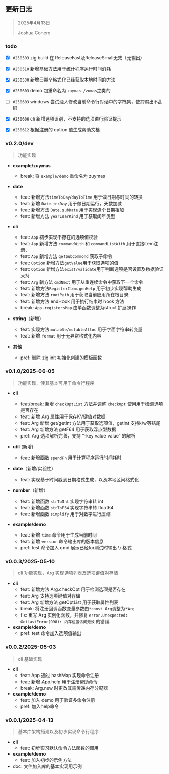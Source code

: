 ## 更新日志

> 2025年4月13日
>
> Joshua Conero



### todo

- [x] `#250503`  zig build 在 ReleaseFast及ReleaseSmall无效（无输出）
- [x] `#250510`  新增基础方法用于统计程序运行时间消耗
- [x] `#250530` 新增日期个格式化已经获取本地时间的方法
- [x] `#250603`  demo 包重命名为 `zuymas /zumas`之类的
- [ ] `#250603`  windows 尝试没人修改当前命令行对话中的字符集，使其输出不乱码
- [x] `#250606`  cli 新增选项识别，不支持的选项进行验证提示
- [x] `#250612` 根据注册的 option 值生成帮助文档



### v0.2.0/dev

> 功能实现

- **example/zuymas**
  - break: 将 `example/demo` 重命名为 zuymas
- **date**
  - feat: 新增方法`timeToDay`/`dayToTime` 用于做日期与时间的转换
  - feat: 新增 `Date.incDay` 用于做日期运行，天数加减
  - feat: 新增方法 `Date.subDate` 用于实现连个日期相加
  - feat: 新增方法 `yearLearKind` 用于获取闰年类型
- **cli**
  - feat: `App` 初步实现不存在的选项值校验
  - feat: `App` 新增方法 `commandWith` 和 `commandListWith` 用于直接item注册、
  - feat: `App` 新增方法 `getSubCommond` 获取子命令
  - feat: `Option` 新增方法`getValue`用于获取选项的值
  - feat: `Option` 新增方法`exist/validate`用于判断选项是否设置及数据验证支持
  - feat: `Arg` 新方法 `cmdNext` 用于从重连续命令中获取下一个命令
  - feat: 新增方法`RegisterItem.genHelp` 用于初步实现帮助生成
  - feat: 新增方法 `rootPath` 用于获取当前应用所在根目录
  - feat: 新增方法 endHook 用于执行结束时 hook 方法
  - break: `App.registersMap` 由单函数调整为struct 扩展操作
- **string**（新增）
  - feat: 实现方法 `mutable/mutableAlloc` 用于字面字符串转变量
  - feat: 新增 `format` 用于无异常格式化内容

- **其他**
  - pref: 删除 zig init 初始化创建的模板函数










### v0.1.0/2025-06-05

> 功能实现，使其基本可用于命令行程序

- **cli**
  - feat/break: 新增 `checkOptList` 方法并调整 `checkOpt` 使用用于检测选项是否存在
  - feat: 新增 Arg 属性用于保存KV键值对数据
  - feat: Arg 新增 get/getInt 方法用于获取选项值，getInt 支持k/w等结尾
  - feat: Arg 新增方法 getF64 用于获取浮点型数据
  - pref: Arg 选项解析完善，支持 “-key value value” 的解析
- **util** (新增)
  - feat: 新增函数 `spendFn` 用于计算程序运行时间耗时
- **date**（新增/实验性）
  - feat: 实现基于时间戳到日期格式生成，以及本地区间格式化

- **number**（新增）
  - feat: 新增函数 `strToInt` 实现字符串转 int
  - feat: 新增函数 `strToF64` 实现字符串转 float64
  - feat: 新增函数 `simplify` 用于对数字进行压缩
- **example/demo**
  - feat: 新增 `time` 命令用于生成当前时间
  - feat: 新增 `version` 命令输出库的版本信息
  - pref: test 命令加入 cmd 展示已经for测试时输出 \r 格式






### v0.0.3/2025-05-10

> cli 功能实现，Arg 实现选项列表及选项键值对存储

- **cli**
  - feat: 新增方法 Arg.checkOpt 用于检测选项是否存在
  - feat: Arg 支持选项键值对存储
  - feat: Arg 新增方法 getOptList 用于获取属性列表
  - break: 将注册回调函数变量参数由`*const Arg`调整为`*Arg` 
  - fix: 重写 Arg 实例化函数，并修复 `error.Unexpected: GetLastError(998): 内存位置访问无效` 的错误
- **example/demo**
  - pref: test 命令加入选项值输出






### v0.0.2/2025-05-03

> cli 基础实现

- **cli**
  - feat: App 通过 hashMap 实现命令注册
  - feat: 新增 App.help 用于注册帮助命令
  - break: Arg.new 时更改其需传递内存分配器
- **example/demo**
  - feat: 加入 demo 用于验证多命令注册
  - pref: 加入help命令




### v0.0.1/2025-04-13

> 基本库架构搭建以及初步实现命令行程序

- **cli**
  - feat: 初步实习默认命令方法函数的调用
- **example/demo**
  - feat: 加入初步的示例方法
- doc: 文件加入库的基本实现用示例